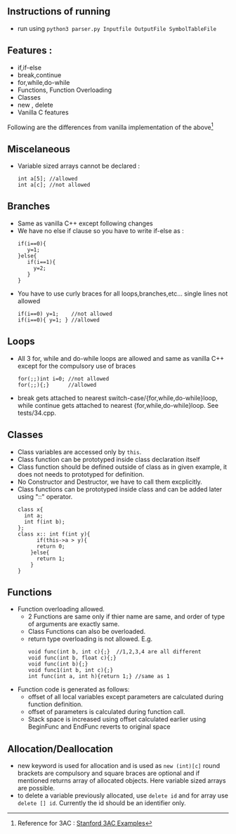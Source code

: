 ## Instructions of running
- run using ``python3 parser.py Inputfile OutputFile SymbolTableFile``

## Features :
- if,if-else
- break,continue
- for,while,do-while
- Functions, Function Overloading
- Classes
- new , delete
- Vanilla C features

Following are the differences from vanilla implementation of the above[^1]
## Miscelaneous
- Variable sized arrays cannot be declared :
  ```
  int a[5]; //allowed
  int a[c]; //not allowed
  ```
## Branches
 - Same as vanilla C++ except following changes
 - We have no else if clause so you have to write if-else as :
   ```
   if(i==0){
      y=1;
   }else{
      if(i==1){
        y=2;
      }
   }
   ```
 - You have to use curly braces for all loops,branches,etc... single lines not allowed
   ```
   if(i==0) y=1;    //not allowed
   if(i==0){ y=1; } //allowed
   ```
## Loops
- All 3 for, while and do-while loops are allowed and same as vanilla C++ except for the compulsory use of braces
  ```
  for(;;)int i=0; //not allowed
  for(;;){;}      //allowed
  ```
- break gets attached to nearest switch-case/\{for,while,do-while\}loop, while continue gets attached to nearest \{for,while,do-while\}loop. See tests/34.cpp.

## Classes
- Class variables are accessed only by ``this``. 
- Class function can be prototyped inside class declaration itself
- Class function should be defined outside of class as in given example, it does not needs to prototyped for definition.
- No Constructor and Destructor, we have to call them excplicitly.
- Class functions can be prototyped inside class and can be added later using "::" operator.
  ```
  class x{
    int a;
    int f(int b);
  };
  class x:: int f(int y){
    	if(this->a > y){
       	return 0;
      }else{
      	return 1;
      }
  }
  ```

## Functions
- Function overloading allowed.
  - 2 Functions are same only if thier name are same, and order of type of arguments are exactly same.
  - Class Functions can also be overloaded.
  - return type overloading is not allowed. E.g. 
    ```
    void func(int b, int c){;}  //1,2,3,4 are all different
    void func(int b, float c){;}
    void func(int b){;}
    void func1(int b, int c){;}
    int func(int a, int h){return 1;} //same as 1
    ```
- Function code is generated as follows:
  - offset of all local variables except parameters are calculated during function definition.
  - offset of parameters is calculated during function call.
  - Stack space is increased using offset calculated earlier using BeginFunc and EndFunc reverts to original space

## Allocation/Deallocation
- new keyword is used for allocation and is used as ```new (int)[c]``` round brackets are compulsory and square braces are optional and if mentioned returns array of allocated objects. Here variable sized arrays are possible.
- to delete a variable previously allocated, use ``delete id`` and for array use ``delete [] id``. Currently the id should be an identifier only.

[^1]: Reference for 3AC : [Stanford 3AC Examples](https://web.stanford.edu/class/archive/cs/cs143/cs143.1128/handouts/240%20TAC%20Examples.pdf )

